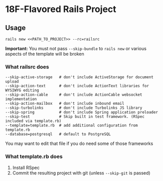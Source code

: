 18F-Flavored Rails Project
==========================

## Usage

`rails new <<PATH_TO_PROJECT>> --rc=railsrc`

**Important:** You must not pass `--skip-bundle` to `rails new` or various aspects of the template will be broken

### What railsrc does

```
--skip-active-storage   # don't include ActiveStorage for document upload
--skip-action-text      # don't include ActionText libraries for WYSIWYG editing
--skip-action-cable     # don't include ActionCable websocket implementation
--skip-action-mailbox   # don't include inbound email
--skip-turbolinks       # don't include Turbolinks JS library
--skip-spring           # don't include Spring application preloader
--skip-test             # Skip built in test framework. (RSpec included via template.rb)
--template=template.rb  # add additional configuration from template.rb
--database=postgresql   # default to PostgreSQL
```

You may want to edit that file if you do need some of those frameworks

### What template.rb does

1. Install RSpec
1. Commit the resulting project with git (unless `--skip-git` is passed)
